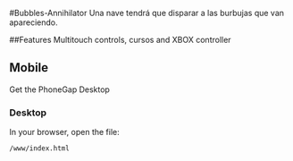 #Bubbles-Annihilator
Una nave tendrá que disparar a las burbujas que van apareciendo.

##Features
Multitouch controls, cursos and XBOX controller

## Mobile

Get the PhoneGap Desktop

### Desktop

In your browser, open the file:

    /www/index.html

